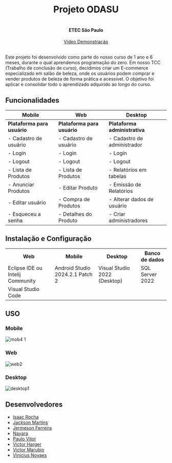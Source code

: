 <div align="center">
  <h1>Projeto ODASU<h1>
  <h4>ETEC São Paulo</h4>
  <a href="https://youtu.be/RDKeY_u-fus" target="_blank">Vídeo Demonstração</a>
  <br><br>
</div>

<p>Este projeto foi desenvolvido como parte do nosso curso de 1 ano e 6 meses, durante o qual aprendemos programação do zero. Em nosso TCC (Trabalho de conclusão de curso), decidimos criar um E-commerce especializado em salão de beleza, onde os usuários podem comprar e vender produtos de beleza de forma prática e acessível. O objetivo foi aplicar e consolidar todo o aprendizado adquirido ao longo do curso.</p>

## Funcionalidades ##
| Mobile | Web | Desktop |
|--------|-----|---------|
| **Plataforma para usuário** | **Plataforma para usuário** | **Plataforma administrativa** |
| - Cadastro de usuário | - Cadastro de usuário | - Cadastro de administrador |
| - Login | - Login | - Login |
| - Logout | - Logout | - Logout |
| - Lista de Produtos | - Lista de Produtos | - Relatórios em tabelas |
| - Anunciar Produtos | - Editar Produto | - Emissão de Relatórios |
| - Editar usuário | - Compra de Produtos | - Alterar dados de usuário |
| - Esqueceu a senha | - Detalhes do Produto | - Criar administradores |

## Instalação e Configuração ##
<table>
  <tr>
    <th>Web</th>
    <th>Mobile</th>
    <th>Desktop</th>
    <th>Banco de dados</th>
  </tr>
  <tr>
    <td>Eclipse IDE ou Intelij Community</td>
    <td>Android Studio 2024.2.1 Patch 2</td>
    <td>Visual Studio 2022 (Desktop)</td>
    <td>SQL Server 2022</td>
  </tr>
  <tr>
    <td>Visual Studio Code</td>
  </tr>
</table>

## USO ##

### Mobile ###
![mob4 1](https://github.com/user-attachments/assets/c8a4a7a8-b1a3-4393-9fb0-0fe8ea267bcc)

### Web ###

![web2](https://github.com/user-attachments/assets/5ad674a4-8f92-4fa8-9b15-1f153a00b2cb)

### Desktop ###

![desktop1](https://github.com/user-attachments/assets/6a31a817-dda8-45fd-98b1-d850e0b5df03)


## Desenvolvedores ##
- [Isaac Rocha](https://github.com/isaacdemelorocha)
- [Jackson Martins](https://github.com/JacksonMartinsConde)
- [Jermeson Ferreira](https://github.com/jermesonf)
- [Nayara](#)
- [Paulo Vitor](https://github.com/Junho2018)
- [Victor Harger](https://github.com/Victor-Harger)
- [Victor Marubio](#)
- [Vinicius Novaes](https://github.com/euvnovaes)
